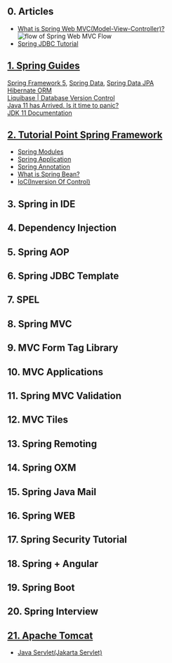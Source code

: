 ## 0. Articles
<ul>
  <li><a href="https://www.javatpoint.com/spring-mvc-tutorial">What is Spring Web MVC(Model-View-Controller)?</a></li>
  <img src="https://static.javatpoint.com/sppages/images/flow-of-spring-web-mvc.png", alt="flow of Spring Web MVC Flow">
  <li><a href="https://www.baeldung.com/spring-jdbc-jdbctemplate">Spring JDBC Tutorial</a></li>
</ul>


## [1. Spring Guides](https://spring.io/guides)

[Spring Framework 5](https://spring.io/), [Spring Data](https://spring.io/projects/spring-data), [Spring Data JPA](https://spring.io/projects/spring-data-jpa)\
[Hibernate ORM](https://github.com/Blackdog-Programmer/Spring-Framework-Master/edit/master/README.md)\
[Liquibase | Database Version Control](https://www.liquibase.org/)\
[Java 11 has Arrived. Is it time to panic?](https://learnprogramming.academy/programming/java-11-has-arrived-is-it-time-to-panic/)\
[JDK 11 Documentation](https://docs.oracle.com/en/java/javase/11/)


## [2. Tutorial Point Spring Framework](https://www.tutorialspoint.com/spring/index.htm)
<ul>
  <li><a href="https://www.javatpoint.com/spring-modules">Spring Modules</a></li>
  <li><a href="https://www.javatpoint.com/steps-to-create-spring-application">Spring Application</a></li>
  <li><a href="https://springframework.guru/spring-framework-annotations/">Spring Annotation</a></li>
  <li><a href="https://www.baeldung.com/spring-bean">What is Spring Bean?</a></li>
  <li><a href="https://www.baeldung.com/inversion-control-and-dependency-injection-in-spring">IoC(Inversion Of Control)</a></li>
</ul>


## 3. Spring in IDE


## 4. Dependency Injection


## 5. Spring AOP


## 6. Spring JDBC Template


## 7. SPEL


## 8. Spring MVC


## 9. MVC Form Tag Library


## 10. MVC Applications


## 11. Spring MVC Validation


## 12. MVC Tiles


## 13. Spring Remoting


## 14. Spring OXM


## 15. Spring Java Mail


## 16. Spring WEB


## 17. Spring Security Tutorial


## 18. Spring + Angular


## 19. Spring Boot


## 20. Spring Interview


## [21. Apache Tomcat](http://tomcat.apache.org/)
<ul>
  <li><a href="https://en.wikipedia.org/wiki/Jakarta_Servlet">Java Servlet(Jakarta Servlet)</a>
    <img src="https://upload.wikimedia.org/wikipedia/commons/4/40/JSPLife.png" alt="Life of a JSP file>
  </li>
  
</ul>
